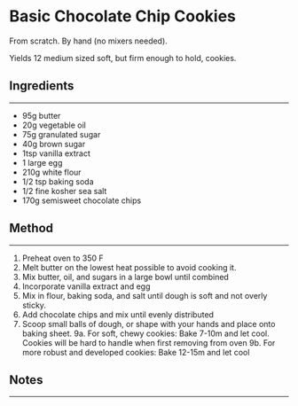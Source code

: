 # Basic Chocolate Chip Cookies

From scratch. By hand (no mixers needed). 

Yields 12 medium sized soft, but firm enough to hold, cookies.

## Ingredients
--------------
- 95g butter
- 20g vegetable oil
- 75g granulated sugar
- 40g brown sugar
- 1tsp vanilla extract
- 1 large egg
- 210g white flour
- 1/2 tsp baking soda
- 1/2 fine kosher sea salt
- 170g semisweet chocolate chips

## Method
---------
1. Preheat oven to 350 F
2. Melt butter on the lowest heat possible to avoid cooking it.
3. Mix butter, oil, and sugars in a large bowl until combined
4. Incorporate vanilla extract and egg
5. Mix in flour, baking soda, and salt until dough is soft and not overly sticky.
6. Add chocolate chips and mix until evenly distributed
8. Scoop small balls of dough, or shape with your hands and place onto baking sheet.
9a. For soft, chewy cookies: Bake 7-10m and let cool. Cookies will be hard to handle when first removing from oven
9b. For more robust and developed cookies: Bake 12-15m and let cool

## Notes
--------

